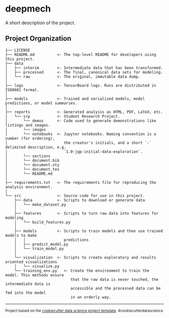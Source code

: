 deepmech
==============================

A short description of the project.

Project Organization
------------

    ├── LICENSE
    ├── README.md          <- The top-level README for developers using this project.
    ├── data
    │   ├── interim        <- Intermediate data that has been transformed.
    │   ├── processed      <- The final, canonical data sets for modeling.
    │   └── raw            <- The original, immutable data dump.
    │
    ├── logs               <- TensorBoard logs. Runs are distributed in ISO8601 format.
    │
    ├── models             <- Trained and serialized models, model predictions, or model summaries.
    │
    ├── reports            <- Generated analysis as HTML, PDF, LaTeX, etc.
    │   └── srp            <- Student Research Project.
    │       └── demos      <- Code used to generate demonstrations like listings and images.
    │       └── images
    │       └── notebooks  <- Jupyter notebooks. Naming convention is a number (for ordering),
    │                         the creator's initials, and a short `-` delimited description, e.g.
    │                         `1.0-jqp-initial-data-exploration`.
    │       └── sections
    │       └── document.bib
    │       └── document.sty
    │       └── document.tex
    │       └── README.md
    │
    ├── requirements.txt   <- The requirements file for reproducing the analysis environment.
    │
    └── src                <- Source code for use in this project.
        ├── data           <- Scripts to download or generate data
        │   └── make_dataset.py
        │
        ├── features       <- Scripts to turn raw data into features for modeling
        │   └── build_features.py
        │
        ├── models         <- Scripts to train models and then use trained models to make
        │   │                 predictions
        │   ├── predict_model.py
        │   └── train_model.py
        │
        └── visualization  <- Scripts to create exploratory and results oriented visualizations
        │   └── visualize.py
        └── training_env.py   <- Create the environment to train the model. This methods ensure
                                 that the raw data is never touched, the intermediate data is
                                 accessible and the processed data can be fed into the model
                                 in an orderly way.


--------

<p><small>Project based on the <a target="_blank" href="https://drivendata.github.io/cookiecutter-data-science/">cookiecutter data science project template</a>. #cookiecutterdatascience</small></p>
